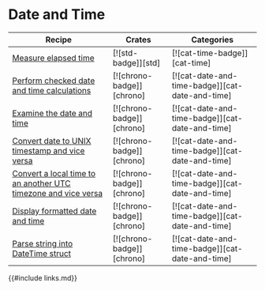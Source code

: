 # Date and Time

| Recipe | Crates | Categories |
|--------|--------|------------|
| [Measure elapsed time][ex-measure-elapsed-time] | [![std-badge]][std] | [![cat-time-badge]][cat-time] |
| [Perform checked date and time calculations][ex-datetime-arithmetic] | [![chrono-badge]][chrono] | [![cat-date-and-time-badge]][cat-date-and-time] |
| [Examine the date and time][ex-examine-date-and-time] | [![chrono-badge]][chrono] | [![cat-date-and-time-badge]][cat-date-and-time] |
| [Convert date to UNIX timestamp and vice versa][ex-convert-datetime-timestamp] | [![chrono-badge]][chrono] | [![cat-date-and-time-badge]][cat-date-and-time] |
| [Convert a local time to an another UTC timezone and vice versa][ex-convert-datetime-timezone] | [![chrono-badge]][chrono] | [![cat-date-and-time-badge]][cat-date-and-time] |
| [Display formatted date and time][ex-format-datetime] | [![chrono-badge]][chrono] | [![cat-date-and-time-badge]][cat-date-and-time] |
| [Parse string into DateTime struct][ex-parse-datetime] | [![chrono-badge]][chrono] | [![cat-date-and-time-badge]][cat-date-and-time] |

[ex-measure-elapsed-time]: datetime/duration.html#measure-the-elapsed-time-between-two-code-sections
[ex-datetime-arithmetic]: datetime/duration.html#perform-checked-date-and-time-calculations
[ex-examine-date-and-time]: datetime/duration.html#examine-the-date-and-time
[ex-convert-datetime-timestamp]: datetime/parse.html#convert-date-to-unix-timestamp-and-vice-versa
[ex-convert-datetime-timezone]: datetime/parse.html#convert-a-local-time-to-an-another-utc-timezone-and-vice-versa
[ex-format-datetime]: datetime/parse.html#display-formatted-date-and-time
[ex-parse-datetime]: datetime/parse.html#parse-string-into-datetime-struct

{{#include links.md}}
